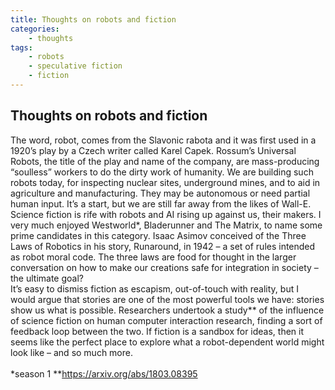 ```yaml
---
title: Thoughts on robots and fiction
categories:
    - thoughts
tags:
    - robots
    - speculative fiction
    - fiction
---
```


## Thoughts on robots and fiction

The word, robot, comes from the Slavonic rabota and it was first used in a 1920’s play by a Czech writer called Karel Capek. Rossum’s Universal Robots, the title of the play and name of the company, are mass-producing “soulless” workers to do the dirty work of humanity. We are building such robots today, for inspecting nuclear sites, underground mines, and to aid in agriculture and manufacturing. They may be autonomous or need partial human input. It’s a start, but we are still far away from the likes of Wall-E.
<br>
Science fiction is rife with robots and AI rising up against us, their makers. I very much enjoyed Westworld*, Bladerunner and The Matrix, to name some prime candidates in this category. Isaac Asimov conceived of the Three Laws of Robotics in his story, Runaround, in 1942 – a set of rules intended as robot moral code. The three laws are food for thought in the larger conversation on how to make our creations safe for integration in society – the ultimate goal?
<br>
It’s easy to dismiss fiction as escapism, out-of-touch with reality, but I would argue that stories are one of the most powerful tools we have: stories show us what is possible. Researchers undertook a study** of the influence of science fiction on human computer interaction research, finding a sort of feedback loop between the two. If fiction is a sandbox for ideas, then it seems like the perfect place to explore what a robot-dependent world might look like – and so much more.
<br>
<br>
*season 1
**https://arxiv.org/abs/1803.08395
